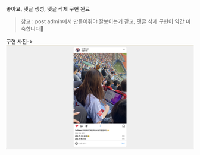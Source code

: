좋아요, 댓글 생성, 댓글 삭제 구현 완료

> 참고 : post admin에서 만들어줘야 잘보이는거 같고, 댓글 삭제 구현이 약간 미숙합니다🥺

구현 사진->  
![](screenshot.png)
